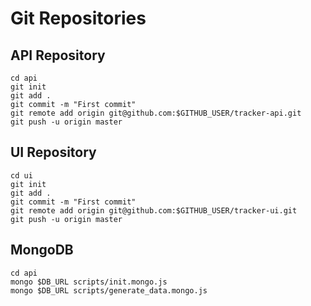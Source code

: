 # Git Repositories

## API Repository

```
cd api
git init
git add .
git commit -m "First commit"
git remote add origin git@github.com:$GITHUB_USER/tracker-api.git
git push -u origin master
```

## UI Repository
```
cd ui
git init
git add .
git commit -m "First commit"
git remote add origin git@github.com:$GITHUB_USER/tracker-ui.git
git push -u origin master
```

## MongoDB
```
cd api
mongo $DB_URL scripts/init.mongo.js
mongo $DB_URL scripts/generate_data.mongo.js
```
